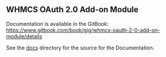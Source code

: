 ## WHMCS OAuth 2.0 Add-on Module

Documentation is available in the GitBook: https://www.gitbook.com/book/gig/whmcs-oauth-2-0-add-on-module/details

See the [docs](/docs) directory for the source for the Documentation.